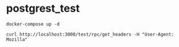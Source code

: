 # postgrest_test

`docker-compose up -d`

`curl http://localhost:3000/test/rpc/get_headers -H "User-Agent: Mozilla"`
